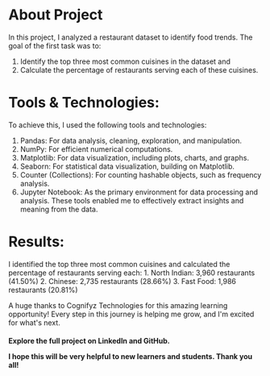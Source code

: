 <h1> About Project</h1>
In this project, I analyzed a restaurant dataset to identify food trends. The goal of the first task was to:

1. Identify the top three most common cuisines in the dataset and
2. Calculate the percentage of restaurants serving each of these cuisines.


<h1>Tools & Technologies:</h1>

To achieve this, I used the following tools and technologies:

1. Pandas: For data analysis, cleaning, exploration, and manipulation.
2. NumPy: For efficient numerical computations.
3. Matplotlib: For data visualization, including plots, charts, and graphs.
4. Seaborn: For statistical data visualization, building on Matplotlib.
5. Counter (Collections): For counting hashable objects, such as frequency analysis.
6. Jupyter Notebook: As the primary environment for data processing and analysis.
These tools enabled me to effectively extract insights and meaning from the data.

<h1>Results:</h1>
<p>I identified the top three most common cuisines and calculated the percentage of restaurants serving each:
1. North Indian: 3,960 restaurants (41.50%)
2. Chinese: 2,735 restaurants (28.66%)
3. Fast Food: 1,986 restaurants (20.81%)

A huge thanks to Cognifyz Technologies for this amazing learning opportunity! Every step in this journey is helping me grow, and I'm excited for what's next.

<h4>Explore the full project on LinkedIn and GitHub.

I hope this will be very helpful to new learners and students. Thank you all!
</p>
</h4>
